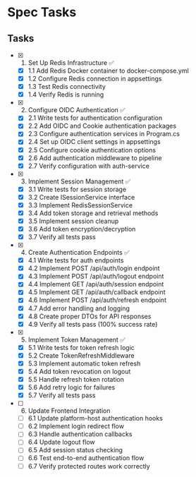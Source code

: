 # Spec Tasks

## Tasks

- [x] 1. Set Up Redis Infrastructure ✅
  - [x] 1.1 Add Redis Docker container to docker-compose.yml
  - [x] 1.2 Configure Redis connection in appsettings
  - [x] 1.3 Test Redis connectivity
  - [x] 1.4 Verify Redis is running

- [x] 2. Configure OIDC Authentication ✅
  - [x] 2.1 Write tests for authentication configuration
  - [x] 2.2 Add OIDC and Cookie authentication packages
  - [x] 2.3 Configure authentication services in Program.cs
  - [x] 2.4 Set up OIDC client settings in appsettings
  - [x] 2.5 Configure cookie authentication options
  - [x] 2.6 Add authentication middleware to pipeline
  - [x] 2.7 Verify configuration with auth-service

- [x] 3. Implement Session Management ✅
  - [x] 3.1 Write tests for session storage
  - [x] 3.2 Create ISessionService interface
  - [x] 3.3 Implement RedisSessionService
  - [x] 3.4 Add token storage and retrieval methods
  - [x] 3.5 Implement session cleanup
  - [x] 3.6 Add token encryption/decryption
  - [x] 3.7 Verify all tests pass

- [x] 4. Create Authentication Endpoints ✅
  - [x] 4.1 Write tests for auth endpoints
  - [x] 4.2 Implement POST /api/auth/login endpoint
  - [x] 4.3 Implement POST /api/auth/logout endpoint
  - [x] 4.4 Implement GET /api/auth/session endpoint
  - [x] 4.5 Implement GET /api/auth/callback endpoint
  - [x] 4.6 Implement POST /api/auth/refresh endpoint
  - [x] 4.7 Add error handling and logging
  - [x] 4.8 Create proper DTOs for API responses
  - [x] 4.9 Verify all tests pass (100% success rate)

- [x] 5. Implement Token Management ✅
  - [x] 5.1 Write tests for token refresh logic
  - [x] 5.2 Create TokenRefreshMiddleware
  - [x] 5.3 Implement automatic token refresh
  - [x] 5.4 Add token revocation on logout
  - [x] 5.5 Handle refresh token rotation
  - [x] 5.6 Add retry logic for failures
  - [x] 5.7 Verify all tests pass

- [ ] 6. Update Frontend Integration
  - [ ] 6.1 Update platform-host authentication hooks
  - [ ] 6.2 Implement login redirect flow
  - [ ] 6.3 Handle authentication callbacks
  - [ ] 6.4 Update logout flow
  - [ ] 6.5 Add session status checking
  - [ ] 6.6 Test end-to-end authentication flow
  - [ ] 6.7 Verify protected routes work correctly